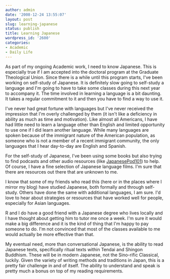 ```yaml
---
author: admin
date: '2008-12-24 13:55:07'
layout: post
slug: learning-japanese
status: publish
title: Learning Japanese
wordpress_id: '2600'
categories:
- Academic
- Daily Life
---
```

As part of my ongoing Academic work, I need to know Japanese. This is especially true if I am accepted into the doctoral program at the Graduate Theological Union. Since there is a while until this program starts, I've been working on self-study of Japanese. It is definitely slow going to self-study a language and I'm going to have to take some classes during this next year to accompany it. The time involved in learning a language is a bit daunting. It takes a regular commitment to it and then you have to find a way to use it.

I've never had great fortune with languages but I've never received the impression that I'm overly challenged by them (it isn't like a deficiency in ability as much as time and motivation). Like almost all Americans, I have had little need to learn a language other than English and limited opportunity to use one if I did learn another language. While many languages are spoken because of the immigrant nature of the American population, as someone who is not a member of a recent immigrant community, the only languages that I hear day-to-day are English and Spanish.

For the self-study of Japanese, I've been using some books but also trying to find podcasts and other audio resources (like <a href="http://www.japanesepod101.com/">JapanesePod101</a>) to help. Of course, I have a fine selection of Japanese language films. I'm sure that there are resources out there that are unknown to me.

I know that some of my friends who read this (here or in the places where I mirror my blog) have studied Japanese, both formally and through self-study. Others have done the same with additional languages, I am sure. I'd love to hear about strategies or resources that have worked well for people, especially for Asian languages. 

R and I do have a good friend with a Japanese degree who lives locally and I have thought about getting him to tutor me once a week. I'm sure it would make a big difference and it is the kind of thing that I'm happy to pay someone to do. I'm not convinced that most of the classes available to me would actually be more effective than that.

My eventual need, more than conversational Japanese, is the ability to read Japanese texts, specifically ritual texts within Tendai and Shingon Buddhism. These will be in modern Japanese, not the Sino-rific Classical, luckily. Given the variety of writing methods and traditions in Japan, this is a pretty fair challenge in and of itself. The ability to understand and speak is pretty much a bonus on top of my reading requirements.
